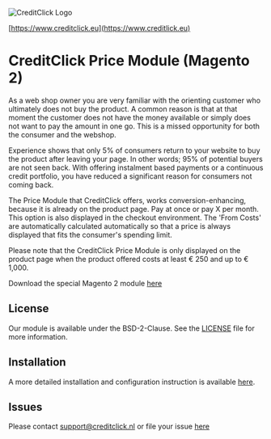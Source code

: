 ![]( https://ecom.creditclick.eu/logo_rounded_med.png "CreditClick Logo")

[https://www.creditclick.eu](https://www.creditlick.eu)

# CreditClick Price Module (Magento 2)

As a web shop owner you are very familiar with the orienting customer who ultimately does not
buy the product. A common reason is that at that moment the customer does not have the money
available or simply does not want to pay the amount in one go. This is a missed opportunity for
both the consumer and the webshop.

Experience shows that only 5% of consumers return to your website to buy the product after
leaving your page. In other words; 95% of potential buyers are not seen back. With offering
instalment based payments or a continuous credit portfolio, you have reduced a significant reason
for consumers not coming back.

The Price Module that CreditClick offers, works conversion-enhancing, because it is already on the
product page. Pay at once or pay X per month. This option is also displayed in the checkout
environment. The 'From Costs' are automatically calculated automatically so that a price is always
displayed that fits the consumer's spending limit.

Please note that the CreditClick Price Module is only displayed on the product page when the
product offered costs at least € 250 and up to € 1,000. 

Download the special Magento 2 module [here](https://github.com/CreditClick/PriceModuleMagento2/releases)

## License

Our module is available under the BSD-2-Clause. See the [LICENSE](https://github.com/CreditClick/PriceModuleMagento2/blob/master/LICENSE) file for more information.

## Installation

A more detailed installation and configuration instruction is available [here](https://github.com/CreditClick/PriceModuleMagento2/wiki).

## Issues

Please contact [support@creditclick.nl](mailto:support@creditclick.nl) or file your issue [here](https://github.com/CreditClick/PriceModuleMagento2/issues)